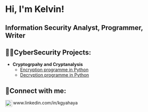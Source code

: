 <h1>Hi, I'm Kelvin!</h1>
<h2>Information Security Analyst, Programmer, Writer</h2>

<h2>👨‍💻CyberSecurity Projects: </h2>

- <b>Cryptogrpahy and Cryptanalysis</b>
  - [Encryption programme in Python](https://github.com/joshmadakor1/Algorithms-Practice)
  - [Decryption programme in Python](https://github.com/joshmadakor1/Algorithms-Practice)


<h2>🤳Connect with me: </h2>
<img align="left" alt="jogamel | LinkedIn" width="22px" src="https://cdn.jsdelivr.net/npm/simple-icons@v3/icons/linkedin.svg" />www.linkedin.com/in/kgyahaya
